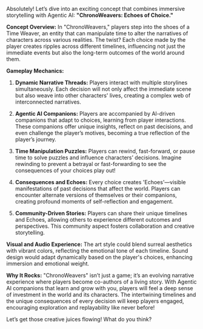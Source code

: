 Absolutely! Let’s dive into an exciting concept that combines immersive storytelling with Agentic AI: **"ChronoWeavers: Echoes of Choice."**

**Concept Overview:**
In "ChronoWeavers," players step into the shoes of a Time Weaver, an entity that can manipulate time to alter the narratives of characters across various realities. The twist? Each choice made by the player creates ripples across different timelines, influencing not just the immediate events but also the long-term outcomes of the world around them.

**Gameplay Mechanics:**
1. **Dynamic Narrative Threads:** Players interact with multiple storylines simultaneously. Each decision will not only affect the immediate scene but also weave into other characters' lives, creating a complex web of interconnected narratives.

2. **Agentic AI Companions:** Players are accompanied by AI-driven companions that adapt to choices, learning from player interactions. These companions offer unique insights, reflect on past decisions, and even challenge the player’s motives, becoming a true reflection of the player’s journey.

3. **Time Manipulation Puzzles:** Players can rewind, fast-forward, or pause time to solve puzzles and influence characters’ decisions. Imagine rewinding to prevent a betrayal or fast-forwarding to see the consequences of your choices play out!

4. **Consequences and Echoes:** Every choice creates 'Echoes'—visible manifestations of past decisions that affect the world. Players can encounter alternate versions of themselves or their companions, creating profound moments of self-reflection and engagement.

5. **Community-Driven Stories:** Players can share their unique timelines and Echoes, allowing others to experience different outcomes and perspectives. This community aspect fosters collaboration and creative storytelling.

**Visual and Audio Experience:**
The art style could blend surreal aesthetics with vibrant colors, reflecting the emotional tone of each timeline. Sound design would adapt dynamically based on the player's choices, enhancing immersion and emotional weight.

**Why It Rocks:**
"ChronoWeavers" isn’t just a game; it’s an evolving narrative experience where players become co-authors of a living story. With Agentic AI companions that learn and grow with you, players will feel a deep sense of investment in the world and its characters. The intertwining timelines and the unique consequences of every decision will keep players engaged, encouraging exploration and replayability like never before!

Let’s get those creative juices flowing! What do you think?